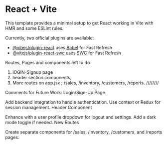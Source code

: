 # React + Vite

This template provides a minimal setup to get React working in Vite with HMR and some ESLint rules.

Currently, two official plugins are available:

- [@vitejs/plugin-react](https://github.com/vitejs/vite-plugin-react/blob/main/packages/plugin-react/README.md) uses [Babel](https://babeljs.io/) for Fast Refresh
- [@vitejs/plugin-react-swc](https://github.com/vitejs/vite-plugin-react-swc) uses [SWC](https://swc.rs/) for Fast Refresh

Routes, Pages and components left to do 

1. lOGIN-SIgnup page
2. header section components,
3.  More routes on app.jsx ; /sales, /inventory, /customers, /reports.
////////

Comments for Future Work:
Login/Sign-Up Page

Add backend integration to handle authentication.
Use context or Redux for session management.
Header Component

Enhance with a user profile dropdown for logout and settings.
Add a dark mode toggle if needed.
New Routes

Create separate components for /sales, /inventory, /customers, and /reports pages.